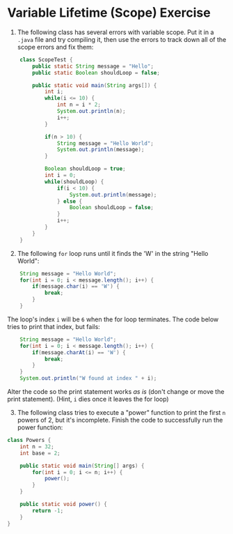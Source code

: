 # Variable Lifetime (Scope) Exercise
1. The following class has several errors with variable scope. Put it in a ```.java``` file and try compiling it, then use the errors to track down all of the scope errors and fix them:

```Java
    class ScopeTest {
        public static String message = "Hello";
        public static Boolean shouldLoop = false;

        public static void main(String args[]) {
            int i;
            while(i <= 10) {
                int n = i * 2;
                System.out.println(n);
                i++;
            }

            if(n > 10) {
                String message = "Hello World";
                System.out.println(message);
            }

            Boolean shouldLoop = true;
            int i = 0;
            while(shouldLoop) {
                if(i < 10) {
                    System.out.println(message);                    
                } else {
                    Boolean shouldLoop = false;
                }
                i++;
            }
        }
    }
```

2. The following ```for``` loop runs until it finds the 'W' in the string "Hello World":
```Java
    String message = "Hello World";
    for(int i = 0; i < message.length(); i++) {
        if(message.char(i) == 'W') {
            break;
        }
    }
```

The loop's index ```i``` will be ```6``` when the for loop terminates. The code below tries to print that index, but fails:

```java
    String message = "Hello World";
    for(int i = 0; i < message.length(); i++) {
        if(message.charAt(i) == 'W') {
            break;
        }
    }
    System.out.println("W found at index " + i);
```

Alter the code so the print statement works _as is_ (don't change or move the print statement).
(Hint, ```i``` dies once it leaves the for loop)

3. The following class tries to execute a "power" function to print the first ```n``` powers of 2, but it's incomplete. Finish the code to successfully run the power function:
```Java
class Powers {
    int n = 32;
    int base = 2;

    public static void main(String[] args) {
        for(int i = 0; i <= n; i++) {
            power();
        }
    }

    public static void power() {
        return -1;
    }
}
```

